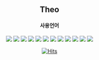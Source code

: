 <div align=center>
  
<!-- ![header](https://capsule-render.vercel.app/api?&fontSize=70&reversal=true&color=auto&animation=fadeIn&fontColor=d6ace6) -->
  
 ## Theo
  
 
 #### 사용언어
  <img src="https://img.shields.io/badge/react%20-%2320232a.svg?&style=flat-square&logo=react&logoColor=%2361DAFB"/>
  <img src="https://img.shields.io/badge/Vue.js-35495E?style=flat-square&logo=vuedotjs&logoColor=4FC08D"/>
   <img src="https://img.shields.io/badge/nginx%20-%23009639.svg?&style=flat-square&logo=nginx&logoColor=white"/>
  <img src="https://img.shields.io/badge/HTML5-E34F26?style=flat-square&logo=HTML5&logoColor=white" /> 
  <img src="https://img.shields.io/badge/CSS3-1572B6?style=flat-square&logo=CSS3&logoColor=white" /> 
  <img src="https://img.shields.io/badge/JavaScript-F7DF1E?style=flat-square&logo=JavaScript&logoColor=white" /> <img src="https://img.shields.io/badge/TypeScript-3178C6?style=flat-square&logo=TypeScript&logoColor=white" /> 
  <img src="https://img.shields.io/badge/Node.js-339933?style=flat-square&logo=Node.js&logoColor=white" /> 
  <img src="https://img.shields.io/badge/Express-000000?style=flat-square&logo=Express&logoColor=blank" /> 
  <img src="https://img.shields.io/badge/MySQL-4479A1?style=flat-square&logo=MySQL&logoColor=white" /> 
  <img src="https://img.shields.io/badge/MongoDB-47A248?style=flat-square&logo=MongoDB&logoColor=white" />
  <img src="https://img.shields.io/badge/JSON%20Web%20Tokens-000000?style=flat-square&logo=JSON%20Web%20Tokens&logoColor=white" /> 


 
  
[![Hits](https://hits.seeyoufarm.com/api/count/incr/badge.svg?url=https%3A%2F%2Fgithub.com%2Fkkwondev&count_bg=%2379C83D&title_bg=%23555555&icon=&icon_color=%23E7E7E7&title=hits&edge_flat=false)](https://hits.seeyoufarm.com)  

<!-- ![footer](https://capsule-render.vercel.app/api?section=footer&color=auto) -->
  
</div>
